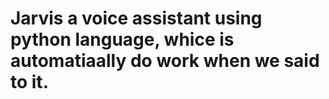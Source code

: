 # Jarvis a voice assistant using python language, whice is automatiaally do work when we said to it. 
